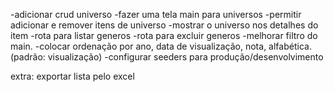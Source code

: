 -adicionar crud universo
-fazer uma tela main para universos
-permitir adicionar e remover itens de universo
-mostrar o universo nos detalhes do item
-rota para listar generos
-rota para excluir generos
-melhorar filtro do main.
-colocar ordenação por ano, data de visualização, nota, alfabética. (padrão: visualização)
-configurar seeders para produção/desenvolvimento

extra: exportar lista pelo excel